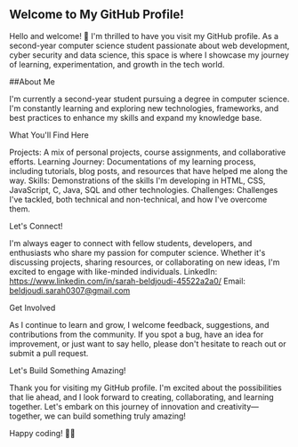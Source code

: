 ## Welcome to My GitHub Profile!

Hello and welcome! 👋 I'm thrilled to have you visit my GitHub profile. As a second-year computer science student passionate about web development, cyber security and data science, this space is where I showcase my journey of learning, experimentation, and growth in the tech world.


##About Me  

I'm currently a second-year student pursuing a degree in computer science. I'm constantly learning and exploring new technologies, frameworks, and best practices to enhance my skills and expand my knowledge base.


What You'll Find Here 

Projects: A mix of personal projects, course assignments, and collaborative efforts.
Learning Journey: Documentations of my learning process, including tutorials, blog posts, and resources that have helped me along the way.
Skills: Demonstrations of the skills I'm developing in HTML, CSS, JavaScript, C, Java, SQL and other technologies.
Challenges: Challenges I've tackled, both technical and non-technical, and how I've overcome them.


Let's Connect! 

I'm always eager to connect with fellow students, developers, and enthusiasts who share my passion for computer science. Whether it's discussing projects, sharing resources, or collaborating on new ideas, I'm excited to engage with like-minded individuals.
LinkedIn: https://www.linkedin.com/in/sarah-beldjoudi-45522a2a0/
Email: beldjoudi.sarah0307@gmail.com


Get Involved 

As I continue to learn and grow, I welcome feedback, suggestions, and contributions from the community. If you spot a bug, have an idea for improvement, or just want to say hello, please don't hesitate to reach out or submit a pull request.


Let's Build Something Amazing! 

Thank you for visiting my GitHub profile. I'm excited about the possibilities that lie ahead, and I look forward to creating, collaborating, and learning together. Let's embark on this journey of innovation and creativity—together, we can build something truly amazing!

Happy coding! 🚀✨

